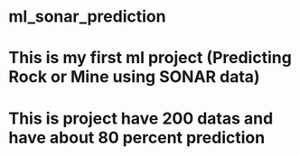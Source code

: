 # ml_sonar_prediction
# This is my first ml project (Predicting Rock or Mine using SONAR data)
# This is project have 200 datas and have about 80 percent prediction
